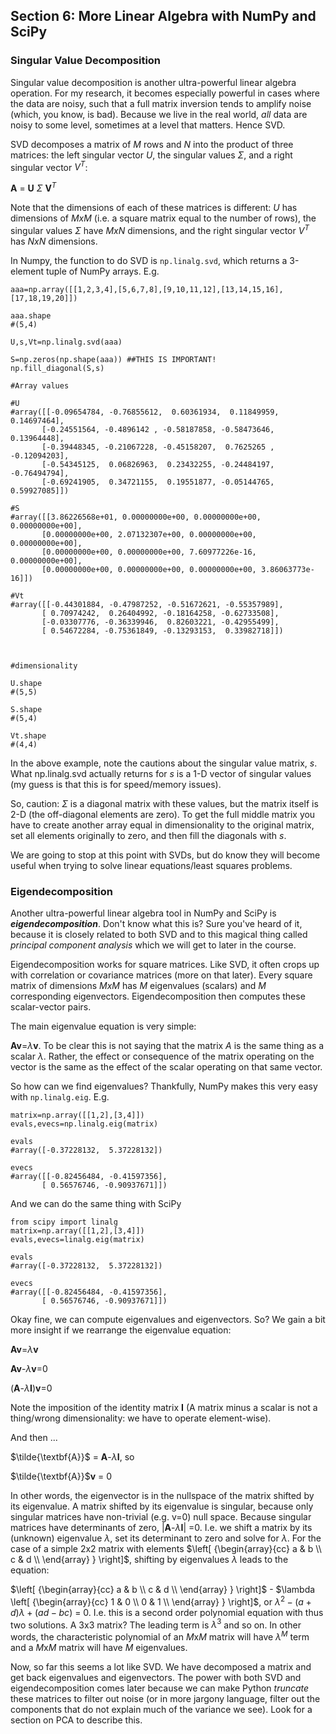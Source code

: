 ## Section 6: More Linear Algebra with NumPy and SciPy

### Singular Value Decomposition

Singular value decomposition is another ultra-powerful linear algebra operation.   For my research, it becomes especially powerful in cases where the data are noisy, such that a full matrix inversion tends to amplify noise (which, you know, is bad).   Because we live in the real world, _all_ data are noisy to some level, sometimes at a level that matters. Hence SVD.

SVD decomposes a matrix of $M$ rows and $N$ into the product of three matrices: the left singular vector $U$, the singular values $\Sigma$, and a right singular vector $V^{T}$:

$\textbf{A}$ = $\textbf{U}$ ${\Sigma}$ $\textbf{V}$$^{T}$

Note that the dimensions of each of these matrices is different: $U$ has dimensions of $MxM$ (i.e. a square matrix equal to the number of rows), the singular values $\Sigma$ have $MxN$ dimensions, and the right singular vector $V^{T}$ has $NxN$ dimensions.

In Numpy, the function to do SVD is ``np.linalg.svd``, which returns a 3-element tuple of NumPy arrays.  E.g. 

```
aaa=np.array([[1,2,3,4],[5,6,7,8],[9,10,11,12],[13,14,15,16],[17,18,19,20]])

aaa.shape
#(5,4)

U,s,Vt=np.linalg.svd(aaa)

S=np.zeros(np.shape(aaa)) ##THIS IS IMPORTANT!
np.fill_diagonal(S,s)

#Array values

#U
#array([[-0.09654784, -0.76855612,  0.60361934,  0.11849959,  0.14697464],
       [-0.24551564, -0.4896142 , -0.58187858, -0.58473646,  0.13964448],
       [-0.39448345, -0.21067228, -0.45158207,  0.7625265 , -0.12094203],
       [-0.54345125,  0.06826963,  0.23432255, -0.24484197, -0.76494794],
       [-0.69241905,  0.34721155,  0.19551877, -0.05144765,  0.59927085]])
       
#S
#array([[3.86226568e+01, 0.00000000e+00, 0.00000000e+00, 0.00000000e+00],
       [0.00000000e+00, 2.07132307e+00, 0.00000000e+00, 0.00000000e+00],
       [0.00000000e+00, 0.00000000e+00, 7.60977226e-16, 0.00000000e+00],
       [0.00000000e+00, 0.00000000e+00, 0.00000000e+00, 3.86063773e-16]])
       
#Vt
#array([[-0.44301884, -0.47987252, -0.51672621, -0.55357989],
       [ 0.70974242,  0.26404992, -0.18164258, -0.62733508],
       [-0.03307776, -0.36339946,  0.82603221, -0.42955499],
       [ 0.54672284, -0.75361849, -0.13293153,  0.33982718]])
       
       
       
#dimensionality

U.shape
#(5,5)

S.shape
#(5,4)

Vt.shape
#(4,4)
```

In the above example, note the cautions about the singular value matrix, $s$.  What np.linalg.svd actually returns for $s$ is a 1-D vector of singular values (my guess is that this is for speed/memory issues). 

So, caution: $\Sigma$ is a diagonal matrix with these values, but the matrix itself is 2-D (the off-diagonal elements are zero).  To get the full middle matrix you have to create another array equal in dimensionality to the original matrix, set all elements originally to zero, and then fill the diagonals with $s$.  

We are going to stop at this point with SVDs, but do know they will become useful when trying to solve linear equations/least squares problems.


### Eigendecomposition

Another ultra-powerful linear algebra tool in NumPy and SciPy is _**eigendecomposition**_.   Don't know what this is?  Sure you've heard of it, because it is closely related to both SVD and to this magical thing called _principal component analysis_ which we will get to later in the course.  

Eigendecomposition works for square matrices.   Like SVD, it often crops up with correlation or covariance matrices (more on that later).   Every square matrix of dimensions $M x M$ has $M$ eigenvalues (scalars) and $M$ corresponding eigenvectors.  Eigendecomposition then computes these scalar-vector pairs.   

The main eigenvalue equation is very simple:

$\textbf{A}$$\textbf{v}$=$\lambda$$\textbf{v}$.   To be clear this is not saying that the matrix $A$ is the same thing as a scalar $\lambda$.  Rather, the effect or consequence of the matrix operating on the vector is the same as the effect of the scalar operating on that same vector.

So how can we find eigenvalues?   Thankfully, NumPy makes this very easy with ``np.linalg.eig``.  E.g.

```
matrix=np.array([[1,2],[3,4]])
evals,evecs=np.linalg.eig(matrix)

evals
#array([-0.37228132,  5.37228132])

evecs
#array([[-0.82456484, -0.41597356],
       [ 0.56576746, -0.90937671]])
```

And we can do the same thing with SciPy

```
from scipy import linalg
matrix=np.array([[1,2],[3,4]])
evals,evecs=linalg.eig(matrix)

evals
#array([-0.37228132,  5.37228132])

evecs
#array([[-0.82456484, -0.41597356],
       [ 0.56576746, -0.90937671]])

```

Okay fine, we can compute eigenvalues and eigenvectors.  So?  We gain a bit more insight if we rearrange the eigenvalue equation:

$\textbf{A}$$\textbf{v}$=$\lambda$$\textbf{v}$

$\textbf{A}$$\textbf{v}$-$\lambda$$\textbf{v}$=0

($\textbf{A}$-$\lambda$$\textbf{I}$)$\textbf{v}$=0

Note the imposition of the identity matrix $\textbf{I}$ (A matrix minus a scalar is not a thing/wrong dimensionality: we have to operate element-wise).  

And then ...

$\tilde{\textbf{A}}$ = $\textbf{A}$-$\lambda$$\textbf{I}$, so

$\tilde{\textbf{A}}$$\textbf{v}$ = 0 

In other words, the eigenvector is in the nullspace of the matrix shifted by its eigenvalue.  A matrix shifted by its eigenvalue is singular, because only singular matrices have non-trivial (e.g. v=0) null space.  Because singular matrices have determinants of zero, |$\textbf{A}$-$\lambda$$\textbf{I}$| =0.   I.e. we shift a matrix by its (unknown) eigenvalue $\lambda$, set its determinant to zero and solve for $\lambda$.   For the case of a simple 2x2 matrix with elements $\left[ {\begin{array}{cc}
   a & b \\
   c & d \\
  \end{array} } \right]$, shifting by eigenvalues $\lambda$ leads to the equation:
  
  $\left[ {\begin{array}{cc}
   a & b \\
   c & d \\
  \end{array} } \right]$ - $\lambda \left[ {\begin{array}{cc}
   1 & 0 \\
   0 & 1 \\
  \end{array} } \right]$, or $\lambda^{2} - (a+d)\lambda + (ad-bc)$ = 0.   I.e. this is a second order polynomial equation with thus two solutions.  A 3x3 matrix? The leading term is $\lambda^{3}$ and so on.  In other words, the characteristic polynomial of an $M$x$M$ matrix will have $\lambda^{M}$ term and a $M$x$M$ matrix will have $M$ eigenvalues.
  
Now, so far this seems a lot like SVD.   We have decomposed a matrix and get back eigenvalues and eigenvectors.  The power with both SVD and eigendecomposition comes later because we can make Python _truncate_ these matrices to filter out noise (or in more jargony language, filter out the components that do not explain much of the variance we see).   Look for a section on PCA to describe this.

